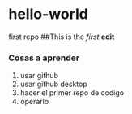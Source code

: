 # hello-world
first repo
##This is the *first* **edit**
### **Cosas a aprender**
1. usar github
2. usar github desktop
3. hacer el primer repo de codigo
4. operarlo

